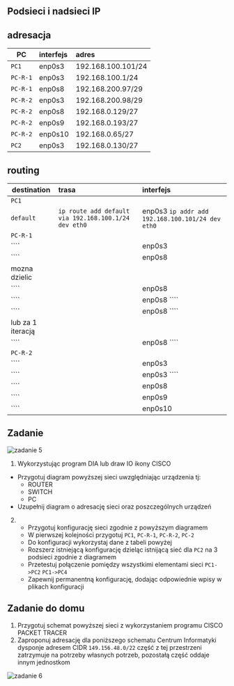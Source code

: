 Podsieci i nadsieci IP
----------------------

adresacja
-----------------------------------------------------
| PC     |  interfejs   | adres  |
| --------- |:-------------| :---------------| 
| ``PC1``   | enp0s3 | 192.168.100.101/24     |
| ``PC-R-1``| enp0s3 | 192.168.100.1/24   |
| ``PC-R-1``| enp0s8 | 192.168.200.97/29    |
| ``PC-R-2``| enp0s3 | 192.168.200.98/29      |
| ``PC-R-2``| enp0s8  | 192.168.0.129/27     |
| ``PC-R-2``| enp0s9  | 192.168.0.193/27    |
| ``PC-R-2``| enp0s10 | 192.168.0.65/27     |
| ``PC2``   | enp0s3  | 192.168.0.130/27   |

routing
-------

| destination | trasa | interfejs  |
| --------- |:-------------| :---------------| 
| ``PC1``     |  | |
| ``default`` | ``ip route add default via 192.168.100.1/24 dev eth0`` | enp0s3 ``ip addr add 192.168.100.101/24 dev eth0`` |
| ``PC-R-1``  |  |        |
| ```` |  | enp0s3 |
| ```` |  | enp0s8 |
| mozna dzielic   |  |  |
| ````  |  | enp0s8  |
| ```` |  | enp0s8  ```` |
| ```` |  | enp0s8 ```` |
| lub za 1 iteracją   |  |  |
| ````   |  | enp0s8 ````|
| ``PC-R-2``  |  |        |
| ```` |  | enp0s3 |
| ```` |  | enp0s3 ```` |
| ````  |   | enp0s8 |
| ```` |  | enp0s9 |
| ```` |  | enp0s10 |


Zadanie
------------

![zadanie 5](over_network.svg)

1. Wykorzystując program DIA lub draw IO ikony CISCO
  * Przygotuj diagram powyższej sieci uwzględniając urządzenia tj:
    * ROUTER
    * SWITCH
    * PC
  * Uzupełnij diagram o adresację sieci oraz poszczególnych urządzeń
  
2.
   * Przygotuj konfigurację sieci zgodnie z powyższym diagramem
   * W pierwszej kolejności przygotuj ``PC1``, ``PC-R-1``, ``PC-R-2``, ``PC-2``
   * Do konfiguracji wykorzystaj dane z tabeli powyżej
   * Rozszerz istniejącą konfigurację dzieląc istnijącą sieć dla ``PC2`` na 3 podsieci zgodnie z diagramem
   * Przetestuj połączenie pomiędzy wszystkimi elementami sieci ``PC1->PC2`` ``PC1->PC4``
   * Zapewnij permanentną konfigurację, dodając odpowiednie wpisy w plikach konfiguracji


Zadanie do domu
---------------
1. Przygotuj schemat powyższej sieci z wykorzystaniem programu CISCO PACKET TRACER
2. Zaproponuj adresację dla poniższego schematu
   Centrum Informatyki dysponje adresem CIDR ``149.156.48.0/22`` część z tej przestrzeni zatrzymuje na potrzeby własnych potrzeb, pozostałą część oddaje innym jednostkom

  ![zadanie 6](campus-network.svg)
